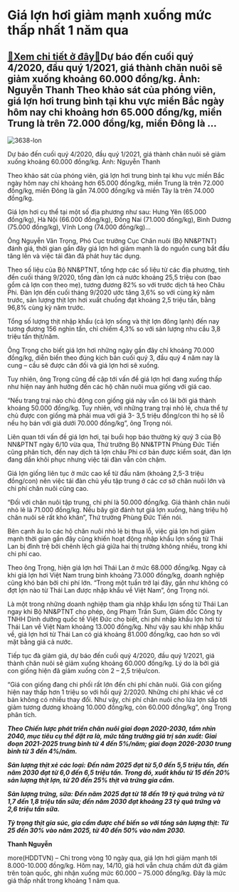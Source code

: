 Giá lợn hơi giảm mạnh xuống mức thấp nhất 1 năm qua
===================================================

[:gift:Xem chi tiết ở đây:gift:](https://hddtvn.com/gia-lon-hoi-giam-manh-xuong-muc-thap-nhat-1-nam-qua/)Dự báo đến cuối quý 4/2020, đầu quý 1/2021, giá thành chăn nuôi sẽ giảm xuống khoảng 60.000 đồng/kg. Ảnh: Nguyễn Thanh Theo khảo sát của phóng viên, giá lợn hơi trung bình tại khu vực miền Bắc ngày hôm nay chỉ khoảng hơn 65.000 đồng/kg, miền Trung là trên 72.000 đồng/kg, miền Đông là …
----------------------------------------------------------------------------------------------------------------------------------------------------------------------------------------------------------------------------------------------------------------------------------------------





![3638-lon](https://haiquanonline.com.vn/stores/news_dataimages/hienntt/102020/07/14/3638_LOn.jpg?rt=20201014145816 "Giá lợn hơi giảm mạnh xuống mức thấp nhất 1 năm qua")


Dự báo đến cuối quý 4/2020, đầu quý 1/2021, giá thành chăn nuôi sẽ giảm xuống khoảng 60.000 đồng/kg. Ảnh: Nguyễn Thanh



Theo khảo sát của phóng viên, giá lợn hơi trung bình tại khu vực miền Bắc ngày hôm nay chỉ khoảng hơn 65.000 đồng/kg, miền Trung là trên 72.000 đồng/kg, miền Đông là gần 74.000 đồng/kg và miền Tây là trên 74.000 đồng/kg.


Giá lợn hơi cụ thể tại một số địa phương như sau: Hưng Yên (65.000 đồng/kg), Hà Nội (66.000 đồng/kg), Đồng Nai (71.000 đồng/kg), Bình Dương (75.000 đồng/kg), Vĩnh Long (74.000 đồng/kg)…


Ông Nguyễn Văn Trọng, Phó Cục trưởng Cục Chăn nuôi (Bộ NN&PTNT) đánh giá, thời gian gần đây giá lợn hơi giảm mạnh là do nguồn cung bắt đầu tăng lên và việc tái đàn đã phát huy tác dụng.


Theo số liệu của Bộ NN&PTNT, tổng hợp các số liệu từ các địa phương, tính đến cuối tháng 9/2020, tổng đàn lợn cả nước khoảng 25,5 triệu con (bao gồm cả lợn con theo mẹ), tương đương 82% so với trước dịch tả heo Châu Phi. Đàn lợn đến cuối tháng 9/2020 ước tăng 3,6% so với cùng kỳ năm trước, sản lượng thịt lợn hơi xuất chuồng đạt khoảng 2,5 triệu tấn, bằng 96,8% cùng kỳ năm trước.


Tổng số lượng thịt nhập khẩu (cả lợn sống và thịt lợn đông lạnh) đến nay tương đương 156 nghìn tấn, chỉ chiếm 4,3% so với sản lượng nhu cầu 3,8 triệu tấn thịt/năm.


Ông Trọng cho biết giá lợn hơi những ngày gần đây chỉ khoảng 70.000 đồng/kg, diễn biến theo đúng kịch bản cuối quý 3, đầu quý 4 năm nay là cung – cầu sẽ được cân đối và giá lợn hơi sẽ xuống.


Tuy nhiên, ông Trọng cũng đề cập tới vấn đề giá lợn hơi đang xuống thấp như hiện nay ảnh hưởng đến các hộ chăn nuôi mua giống với giá cao.


“Nếu trang trại nào chủ động con giống giá này vẫn có lãi bởi giá thành khoảng 50.000 đồng/kg. Tuy nhiên, với những trang trại nhỏ lẻ, chưa thể tự chủ được con giống mà phải mua với giá 3- 3,5 triệu đồng/con thì họ sẽ lỗ nếu họ bán với giá dưới 70.000 đồng/kg”, ông Trọng nói.


Liên quan tới vấn đề giá lợn hơi, tại buổi họp báo thường kỳ quý 3 của Bộ NN&PTNT ngày 6/10 vừa qua, Thứ trưởng Bộ NN&TPTN Phùng Đức Tiến cũng phân tích, đến nay dịch tả lợn châu Phi cơ bản được kiểm soát, đàn lợn đang dần khôi phục nhưng việc tái đàn vẫn còn chậm.


Giá lợn giống liên tục ở mức cao kể từ đầu năm (khoảng 2,5-3 triệu đồng/con) nên việc tái đàn chủ yếu tập trung ở các cơ sở chăn nuôi lớn và chi phí chăn nuôi cũng cao.


“Đối với chăn nuôi tập trung, chi phí là 50.000 đồng/kg. Giá thành chăn nuôi nhỏ lẻ là 71.000 đồng/kg. Nếu bây giờ đánh tụt giá lợn xuống, hàng triệu hộ chăn nuôi sẽ rất khó khăn”, Thứ trưởng Phùng Đức Tiến nói.


Bên cạnh âu lo các hộ chăn nuôi nhỏ lẻ bị thua lỗ, việc giá lợn hơi giảm mạnh thời gian gần đây cũng khiến hoạt động nhập khẩu lợn sống từ Thái Lan bị đình trệ bởi chênh lệch giá giữa hai thị trường không nhiều, trong khi chi phí cao.


Theo ông Trọng, hiện giá lợn hơi Thái Lan ở mức 68.000 đồng/kg. Ngay cả khi giá lợn hơi Việt Nam trung bình khoảng 73.000 đồng/kg, doanh nghiệp cũng khó bán bởi chi phí lớn. “Trong một tuần trở lại đây, gần như không có đợt lợn nào từ Thái Lan được nhập khẩu về Việt Nam”, ông Trọng nói.


Là một trong những doanh nghiệp tham gia nhập khẩu lợn sống từ Thái Lan ngay khi Bộ NN&PTNT cho phép, ông Phạm Trần Sum, Giám đốc Công ty TNHH Dinh dưỡng quốc tế Việt Đức cho biết, chi phí nhập khẩu lợn hơi từ Thái Lan về Việt Nam khoảng 13.000 đồng/kg. Như vậy sau khi nhập khẩu về, giá lợn hơi từ Thái Lan có giá khoảng 81.000 đồng/kg, cao hơn so với mặt bằng giá cả nước.


Tiếp tục đà giảm giá, dự báo đến cuối quý 4/2020, đầu quý 1/2021, giá thành chăn nuôi sẽ giảm xuống khoảng 60.000 đồng/kg. Lý do là bởi giá con giống hiện đã giảm xuống còn 2 – 2,5 triệu/con.


“Giá con giống đang chi phối rất lớn đến chi phí chăn nuôi. Giá con giống hiện nay thấp hơn 1 triệu so với hồi quý 2/2020. Những chi phí khác về cơ bản không có nhiều thay đổi. Như vậy, chi phí chăn nuôi cho lứa lợn sắp tới giảm tương đương khoảng 10.000 đồng/kg, còn 60.000 đồng/kg”, ông Trọng phân tích.






***Theo Chiến lược phát triển chăn nuôi giai đoạn 2020-2030, tầm nhìn 2040, mục tiêu cụ thể đặt ra là, mức tăng trưởng giá trị sản xuất: Giai đoạn 2021-2025 trung bình từ 4 đến 5%/năm; giai đoạn 2026-2030 trung bình từ 3 đến 4%/năm.***


***Sản lượng thịt xẻ các loại: Đến năm 2025 đạt từ 5,0 đến 5,5 triệu tấn, đến năm 2030 đạt từ 6,0 đến 6,5 triệu tấn. Trong đó, xuất khẩu từ 15 đến 20% sản lượng thịt lợn, từ 20 đến 25% thịt và trứng gia cầm.***


***Sản lượng trứng, sữa: Đến năm 2025 đạt từ 18 đến 19 tỷ quả trứng và từ 1,7 đến 1,8 triệu tấn sữa; đến năm 2030 đạt khoảng 23 tỷ quả trứng và 2,6 triệu tấn sữa.***


***Tỷ trọng thịt gia súc, gia cầm được chế biến so với tổng sản lượng thịt: Từ 25 đến 30% vào năm 2025, từ 40 đến 50% vào năm 2030.***







**Thanh Nguyễn**



more(HDDTVN) – Chỉ trong vòng 10 ngày qua, giá lợn hơi giảm mạnh tới 8.000-10.000 đồng/kg. Hôm nay, 14/10, giá hơi vẫn chưa chấm dứt đà giảm trên toàn quốc, ghi nhận xuống mức 60.000 – 75.000 đồng/kg. Đây là mức giá thấp nhất trong khoảng 1 năm qua.

